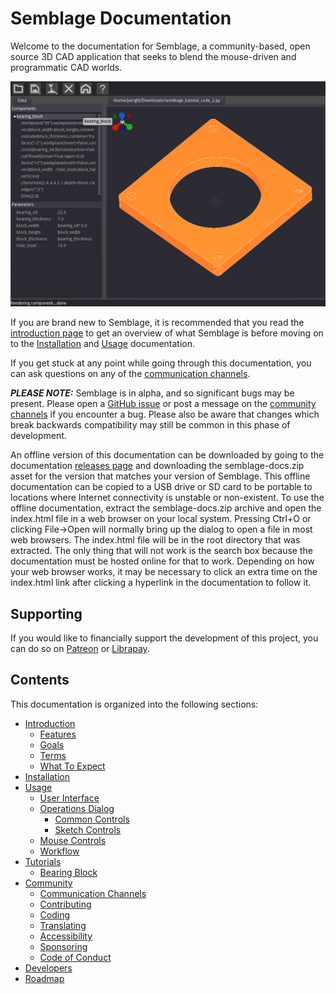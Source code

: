 # Semblage Documentation

Welcome to the documentation for Semblage, a community-based, open source 3D CAD application that seeks to blend the mouse-driven and programmatic CAD worlds.

![Semblage screenshot](_static/Semblage_Pre_Alpha_Screenshot_03_Full.png)

If you are brand new to Semblage, it is recommended that you read the [introduction page](introduction.md) to get an overview of what Semblage is before moving on to the [Installation](installation.md) and [Usage](usage.md) documentation.

If you get stuck at any point while going through this documentation, you can ask questions on any of the [communication channels](community.md#communication-channels).

***PLEASE NOTE:*** Semblage is in alpha, and so significant bugs may be present. Please open a [GitHub issue](https://github.com/7BIndustries/Semblage/issues) or post a message on the [community channels](community.md#communication-channels) if you encounter a bug. Please also be aware that changes which break backwards compatibility may still be common in this phase of development.

An offline version of this documentation can be downloaded by going to the documentation [releases page](https://github.com/7BIndustries/semblage-docs/releases) and downloading the semblage-docs.zip asset for the version that matches your version of Semblage. This offline documentation can be copied to a USB drive or SD card to be portable to locations where Internet connectivity is unstable or non-existent. To use the offline documentation, extract the semblage-docs.zip archive and open the index.html file in a web browser on your local system. Pressing Ctrl+O or clicking File->Open will normally bring up the dialog to open a file in most web browsers. The index.html file will be in the root directory that was extracted. The only thing that will not work is the search box because the documentation must be hosted online for that to work. Depending on how your web browser works, it may be necessary to click an extra time on the index.html link after clicking a hyperlink in the documentation to follow it.

## Supporting

If you would like to financially support the development of this project, you can do so on [Patreon](https://www.patreon.com/jmwright) or [Librapay](https://liberapay.com/jmwright/).

## Contents

This documentation is organized into the following sections:

* [Introduction](introduction.md)
    * [Features](introduction.md#features)
    * [Goals](introduction.md#goals)
    * [Terms](introduction.md#terms)
    * [What To Expect](introduction.md#what-to-expect)
* [Installation](installation.md)
* [Usage](usage.md)
    * [User Interface](usage.md#user-interface)
    * [Operations Dialog](usage.md#operations-dialog)
        * [Common Controls](usage.md#common-controls)
        * [Sketch Controls](usage.md#sketch-controls)
    * [Mouse Controls](usage.md#mouse-controls)
    * [Workflow](usage.md#workflow)
* [Tutorials](tutorials/index.md)
    * [Bearing Block](tutorials/bearing_block.md)
* [Community](community.md)
    * [Communication Channels](community.md#communication-channels)
    * [Contributing](community.md#contributing)
    * [Coding](community.md#coding)
    * [Translating](community.md#translating)
    * [Accessibility](community.md#accessibility)
    * [Sponsoring](community.md#sponsoring)
    * [Code of Conduct](community.md#code-of-conduct)
* [Developers](developer_setup.md)
* [Roadmap](roadmap.md)
